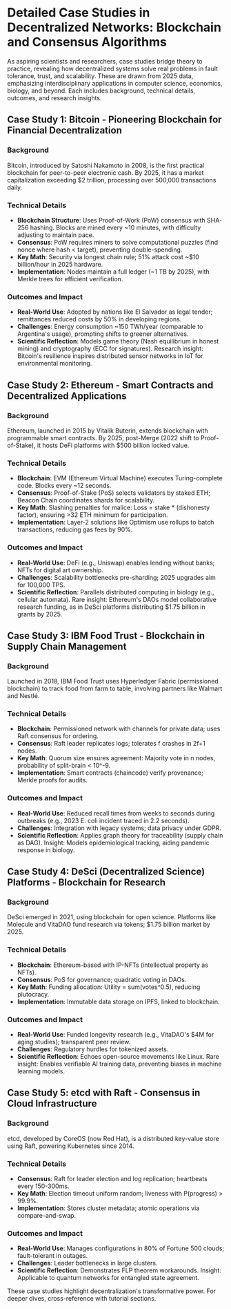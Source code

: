 # Detailed Case Studies in Decentralized Networks: Blockchain and Consensus Algorithms

As aspiring scientists and researchers, case studies bridge theory to practice, revealing how decentralized systems solve real problems in fault tolerance, trust, and scalability. These are drawn from 2025 data, emphasizing interdisciplinary applications in computer science, economics, biology, and beyond. Each includes background, technical details, outcomes, and research insights.

## Case Study 1: Bitcoin - Pioneering Blockchain for Financial Decentralization

### Background

Bitcoin, introduced by Satoshi Nakamoto in 2008, is the first practical blockchain for peer-to-peer electronic cash. By 2025, it has a market capitalization exceeding $2 trillion, processing over 500,000 transactions daily.

### Technical Details

- **Blockchain Structure**: Uses Proof-of-Work (PoW) consensus with SHA-256 hashing. Blocks are mined every ~10 minutes, with difficulty adjusting to maintain pace.
- **Consensus**: PoW requires miners to solve computational puzzles (find nonce where hash < target), preventing double-spending.
- **Key Math**: Security via longest chain rule; 51% attack cost ~$10 billion/hour in 2025 hardware.
- **Implementation**: Nodes maintain a full ledger (~1 TB by 2025), with Merkle trees for efficient verification.

### Outcomes and Impact

- **Real-World Use**: Adopted by nations like El Salvador as legal tender; remittances reduced costs by 50% in developing regions.
- **Challenges**: Energy consumption ~150 TWh/year (comparable to Argentina's usage), prompting shifts to greener alternatives.
- **Scientific Reflection**: Models game theory (Nash equilibrium in honest mining) and cryptography (ECC for signatures). Research insight: Bitcoin's resilience inspires distributed sensor networks in IoT for environmental monitoring.

## Case Study 2: Ethereum - Smart Contracts and Decentralized Applications

### Background

Ethereum, launched in 2015 by Vitalik Buterin, extends blockchain with programmable smart contracts. By 2025, post-Merge (2022 shift to Proof-of-Stake), it hosts DeFi platforms with $500 billion locked value.

### Technical Details

- **Blockchain**: EVM (Ethereum Virtual Machine) executes Turing-complete code. Blocks every ~12 seconds.
- **Consensus**: Proof-of-Stake (PoS) selects validators by staked ETH; Beacon Chain coordinates shards for scalability.
- **Key Math**: Slashing penalties for malice: Loss = stake \* (dishonesty factor), ensuring >32 ETH minimum for participation.
- **Implementation**: Layer-2 solutions like Optimism use rollups to batch transactions, reducing gas fees by 90%.

### Outcomes and Impact

- **Real-World Use**: DeFi (e.g., Uniswap) enables lending without banks; NFTs for digital art ownership.
- **Challenges**: Scalability bottlenecks pre-sharding; 2025 upgrades aim for 100,000 TPS.
- **Scientific Reflection**: Parallels distributed computing in biology (e.g., cellular automata). Rare insight: Ethereum's DAOs model collaborative research funding, as in DeSci platforms distributing $1.75 billion in grants by 2025.

## Case Study 3: IBM Food Trust - Blockchain in Supply Chain Management

### Background

Launched in 2018, IBM Food Trust uses Hyperledger Fabric (permissioned blockchain) to track food from farm to table, involving partners like Walmart and Nestlé.

### Technical Details

- **Blockchain**: Permissioned network with channels for private data; uses Raft consensus for ordering.
- **Consensus**: Raft leader replicates logs; tolerates f crashes in 2f+1 nodes.
- **Key Math**: Quorum size ensures agreement: Majority vote in n nodes, probability of split-brain < 10^-9.
- **Implementation**: Smart contracts (chaincode) verify provenance; Merkle proofs for audits.

### Outcomes and Impact

- **Real-World Use**: Reduced recall times from weeks to seconds during outbreaks (e.g., 2023 E. coli incident traced in 2.2 seconds).
- **Challenges**: Integration with legacy systems; data privacy under GDPR.
- **Scientific Reflection**: Applies graph theory for traceability (supply chain as DAG). Insight: Models epidemiological tracking, aiding pandemic response in biology.

## Case Study 4: DeSci (Decentralized Science) Platforms - Blockchain for Research

### Background

DeSci emerged in 2021, using blockchain for open science. Platforms like Molecule and VitaDAO fund research via tokens; $1.75 billion market by 2025.

### Technical Details

- **Blockchain**: Ethereum-based with IP-NFTs (intellectual property as NFTs).
- **Consensus**: PoS for governance; quadratic voting in DAOs.
- **Key Math**: Funding allocation: Utility = sum(votes^0.5), reducing plutocracy.
- **Implementation**: Immutable data storage on IPFS, linked to blockchain.

### Outcomes and Impact

- **Real-World Use**: Funded longevity research (e.g., VitaDAO's $4M for aging studies); transparent peer review.
- **Challenges**: Regulatory hurdles for tokenized assets.
- **Scientific Reflection**: Echoes open-source movements like Linux. Rare insight: Enables verifiable AI training data, preventing biases in machine learning models.

## Case Study 5: etcd with Raft - Consensus in Cloud Infrastructure

### Background

etcd, developed by CoreOS (now Red Hat), is a distributed key-value store using Raft, powering Kubernetes since 2014.

### Technical Details

- **Consensus**: Raft for leader election and log replication; heartbeats every 150-300ms.
- **Key Math**: Election timeout uniform random; liveness with P(progress) > 99.9%.
- **Implementation**: Stores cluster metadata; atomic operations via compare-and-swap.

### Outcomes and Impact

- **Real-World Use**: Manages configurations in 80% of Fortune 500 clouds; fault-tolerant in outages.
- **Challenges**: Leader bottlenecks in large clusters.
- **Scientific Reflection**: Demonstrates FLP theorem workarounds. Insight: Applicable to quantum networks for entangled state agreement.

These case studies highlight decentralization's transformative power. For deeper dives, cross-reference with tutorial sections.
